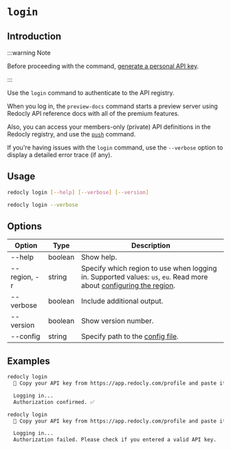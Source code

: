 # `login`

## Introduction

:::warning Note

Before proceeding with the command, [generate a personal API key](../../settings/personal-api-keys.md).

:::

Use the `login` command to authenticate to the API registry.

When you log in, the `preview-docs` command starts a preview server using Redocly API reference docs with all of the premium features.

Also, you can access your members-only (private) API definitions in the Redocly registry, and use the [`push`](./push.md) command.

If you're having issues with the `login` command, use the `--verbose` option to display a detailed error trace (if any).


## Usage

```bash
redocly login [--help] [--verbose] [--version]

redocly login --verbose
```

## Options

Option | Type | Description
-- | -- | --
--help | boolean | Show help.
--region, -r | string | Specify which region to use when logging in. Supported values: `us`, `eu`. Read more about [configuring the region](../configuration/index.mdx).
--verbose | boolean | Include additional output.
--version | boolean | Show version number.
--config                   | string   | Specify path to the [config file](../configuration/index.mdx).                                                                                                


## Examples

```bash Successful login
redocly login
  🔑 Copy your API key from https://app.redocly.com/profile and paste it below:

  Logging in...
  Authorization confirmed. ✅
```

```bash Failed login
redocly login
  🔑 Copy your API key from https://app.redocly.com/profile and paste it below:

  Logging in...
  Authorization failed. Please check if you entered a valid API key.
```

